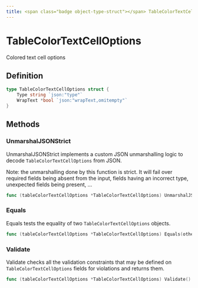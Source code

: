 ```yaml
---
title: <span class="badge object-type-struct"></span> TableColorTextCellOptions
---
```

# <span class="badge object-type-struct"></span> TableColorTextCellOptions

Colored text cell options

## Definition

```go
type TableColorTextCellOptions struct {
    Type string `json:"type"`
    WrapText *bool `json:"wrapText,omitempty"`
}
```
## Methods

### <span class="badge object-method"></span> UnmarshalJSONStrict

UnmarshalJSONStrict implements a custom JSON unmarshalling logic to decode `TableColorTextCellOptions` from JSON.

Note: the unmarshalling done by this function is strict. It will fail over required fields being absent from the input, fields having an incorrect type, unexpected fields being present, …

```go
func (tableColorTextCellOptions *TableColorTextCellOptions) UnmarshalJSONStrict(raw []byte) error
```

### <span class="badge object-method"></span> Equals

Equals tests the equality of two `TableColorTextCellOptions` objects.

```go
func (tableColorTextCellOptions *TableColorTextCellOptions) Equals(other TableColorTextCellOptions) bool
```

### <span class="badge object-method"></span> Validate

Validate checks all the validation constraints that may be defined on `TableColorTextCellOptions` fields for violations and returns them.

```go
func (tableColorTextCellOptions *TableColorTextCellOptions) Validate() error
```

